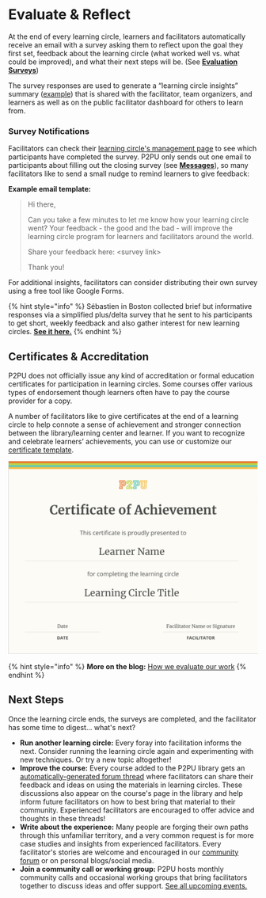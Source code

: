 # Evaluate & Reflect

At the end of every learning circle, learners and facilitators automatically receive an email with a survey asking them to reflect upon the goal they first set, feedback about the learning circle (what worked well vs. what could be improved), and what their next steps will be. (See [**Evaluation Surveys**](../tools-and-resources/tools-for-learning-circles/evaluation-surveys.md))

The survey responses are used to generate a “learning circle insights” summary ([example](https://learningcircles.p2pu.org/en/studygroup/923/report/)) that is shared with the facilitator, team organizers, and learners as well as on the public facilitator dashboard for others to learn from.&#x20;

### Survey Notifications

Facilitators can check their [learning circle's management page](../tools-and-resources/tools-for-learning-circles/managing-learning-circles.md) to see which participants have completed the survey. P2PU only sends out one email to participants about filling out the closing survey (see [**Messages**](https://docs.p2pu.org/tools-and-resources/tools-for-learning-circles/managing-learning-circles#messages)), so many facilitators like to send a small nudge to remind learners to give feedback:

**Example email template:**

> Hi there,
>
> Can you take a few minutes to let me know how your learning circle went? Your feedback - the good and the bad - will improve the learning circle program for learners and facilitators around the world.
>
> Share your feedback here: \<survey link>
>
> Thank you!

For additional insights, facilitators can consider distributing their own survey using a free tool like Google Forms.&#x20;

{% hint style="info" %}
Sébastien in Boston collected brief but informative responses via a simplified plus/delta survey that he sent to his participants to get short, weekly feedback and also gather interest for new learning circles. [**See it here.**](https://docs.google.com/forms/d/1ZKeESfAyr2TNLzGm2S6SjyVqtEN\_wyaRBWU1xZu5Mbw/edit)
{% endhint %}

## Certificates & Accreditation

P2PU does not officially issue any kind of accreditation or formal education certificates for participation in learning circles. Some courses offer various types of endorsement though learners often have to pay the course provider for a copy.

A number of facilitators like to give certificates at the end of a learning circle to help connote a sense of achievement and stronger connection between the library/learning center and learner. If you want to recognize and celebrate learners’ achievements, you can use or customize our [certificate template](https://docs.google.com/presentation/d/1dYfKZDTG5KBSzBsq6gxXxkjIDLbQD06athk3IN\_I2AU/edit?usp=sharing).

![A blank P2PU Certificate of Achievement template (click to edit)](../.gitbook/assets/certificate.png)

{% hint style="info" %}
**More on the blog:** [How we evaluate our work](https://medium.com/@grifpeterson/how-we-evaluate-our-work-8e335eb24eed)
{% endhint %}

## Next Steps

Once the learning circle ends, the surveys are completed, and the facilitator has some time to digest... what's next?

* **Run another learning circle:** Every foray into facilitation informs the next. Consider running the learning circle again and experimenting with new techniques. Or try a new topic altogether!
* **Improve the course:** Every course added to the P2PU library gets an [automatically-generated forum thread](https://community.p2pu.org/c/learning-circles/courses-and-topics/69) where facilitators can share their feedback and ideas on using the materials in learning circles. These discussions also appear on the course's page in the library and help inform future facilitators on how to best bring that material to their community. Experienced facilitators are encouraged to offer advice and thoughts in these threads!
* **Write about the experience:** Many people are forging their own paths through this unfamiliar territory, and a very common request is for more case studies and insights from experienced facilitators. Every facilitator's stories are welcome and encouraged in our [community forum](https://community.p2pu.org/c/learning-circles/testimony) or on personal blogs/social media.&#x20;
* **Join a community call or working group:** P2PU hosts monthly community calls and occasional working groups that bring facilitators together to discuss ideas and offer support. [See all upcoming events.](https://www.p2pu.org/en/events/)



##
